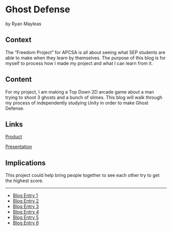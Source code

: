 # Ghost Defense
by Ryan Mayleas

## Context
The “Freedom Project” for APCSA is all about seeing what SEP students are able to make when they learn by themselves. The purpose of this blog is for myself to process how I made my project and what I can learn from it.

## Content
For my project, I am making a Top Down 2D arcade game about a man trying to shoot 3 ghosts and a bunch of slimes. This blog will walk through my process of independently studying Unity in order to make Ghost Defense.

## Links

[Product](https://play.unity.com/mg/other/ghostdefense)

[Presentation](https://docs.google.com/presentation/d/10MkFg05DY8_5VrbilbVmgm5n8c9Hg96iZy5cKpSI68Y/edit?usp=sharing)

## Implications
This project could help bring people together to see each other try to get the highest score.

---

* [Blog Entry 1](entries/entry01.md)
* [Blog Entry 2](entries/entry02.md)
* [Blog Entry 3](entries/entry03.md)
* [Blog Entry 4](entries/entry04.md)
* [Blog Entry 5](entries/entry05.md)
* [Blog Entry 6](entries/entry06.md)

